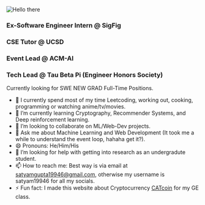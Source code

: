 ![Hello there](https://media.giphy.com/media/3ornk57KwDXf81rjWM/giphy.gif)

### Ex-Software Engineer Intern @ SigFig
### CSE Tutor @ UCSD
### Event Lead @ ACM-AI
### Tech Lead @ Tau Beta Pi (Engineer Honors Society)

Currently looking for SWE NEW GRAD Full-Time Positions.

- 🔭 I currently spend most of my time Leetcoding, working out, cooking, programming or watching anime/tv/movies.
- 🌱 I’m currently learning Cryptography, Recommender Systems, and Deep reinforcement learning.
- 👯 I’m looking to collaborate on ML/Web-Dev projects.
- 💬 Ask me about Machine Learning and Web Development (It took me a while to understand the event loop, hahaha get it?).
- 😄 Pronouns: He/Him/His
- 🤔 I’m looking for help with getting into research as an undergradute student.
- 📫 How to reach me: Best way is via email at [satyamgupta19946@gmail.com](mailto:satyamgupta19946@gmail.com), otherwise my username is satyam19946 for all my socials.
- ⚡ Fun fact: I made this website about Cryptocurrency [CATcoin](https://sagupta.tech/crypto) for my GE class.

<!--
**Satyam19946/Satyam19946** is a ✨ _special_ ✨ repository because its `README.md` (this file) appears on your GitHub profile.

Here are some ideas to get you started:

- 🔭 I’m currently working on ...
- 🌱 I’m currently learning ...
- 👯 I’m looking to collaborate on ...
- 🤔 I’m looking for help with ...
- 💬 Ask me about ...
- 📫 How to reach me: ...
- 😄 Pronouns: ...
- ⚡ Fun fact: ...
-->
